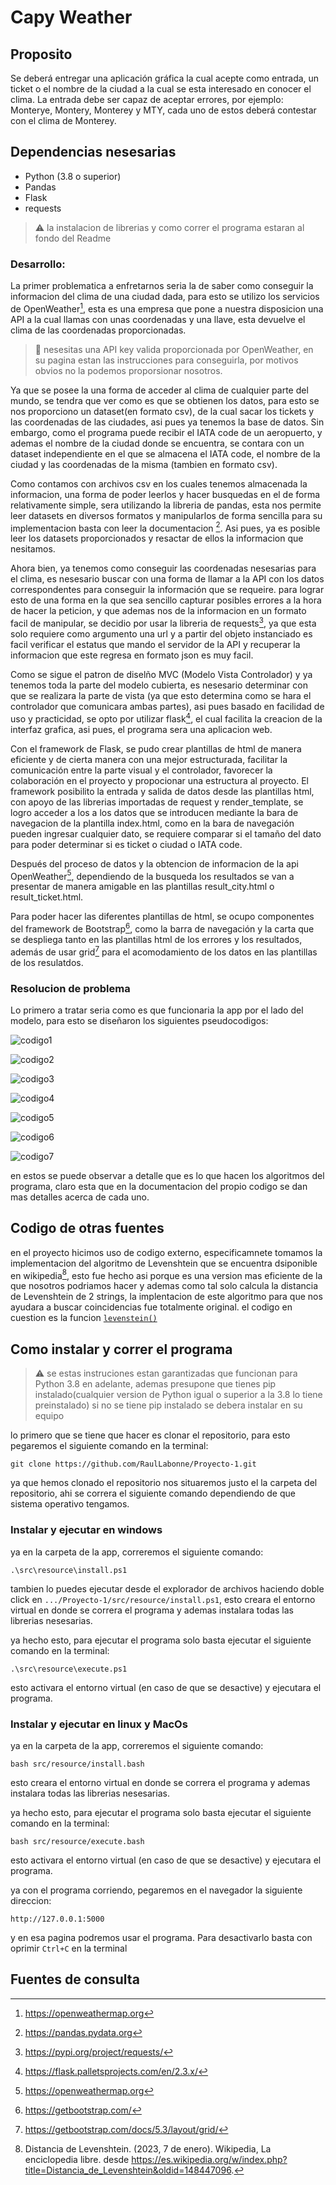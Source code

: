 
# Capy Weather

## Proposito
Se deberá entregar una aplicación gráfica la cual acepte como entrada, un ticket o el nombre
de la ciudad a la cual se esta interesado en conocer el clima. La entrada debe ser capaz de aceptar
errores, por ejemplo: Monterye, Montery, Monterey y MTY, cada uno de estos deberá contestar
con el clima de Monterey.

## Dependencias nesesarias
* Python (3.8 o superior)
* Pandas
* Flask
* requests

>:warning:
>la instalacion de librerias y como correr el programa estaran al fondo del Readme

### Desarrollo:
La primer problematica a enfretarnos seria la de saber como conseguir la informacion del clima de una ciudad dada, para esto se utilizo los servicios de OpenWeather[^1], esta es una empresa que pone a nuestra disposicion una API a la cual llamas con unas coordenadas y una llave, esta devuelve el clima de las coordenadas proporcionadas.
>:key:
> nesesitas una API key valida proporcionada por OpenWeather, en su pagina estan las instrucciones para conseguirla, por motivos obvios no la podemos proporsionar nosotros.

Ya que se posee la una forma de acceder al clima de cualquier parte del mundo, se tendra que ver como es que se obtienen los datos, para esto se nos proporciono un dataset(en formato csv), de la cual sacar los tickets y las coordenadas de las ciudades, asi pues ya tenemos la base de datos. Sin embargo, como el programa puede recibir el IATA code de un aeropuerto, y ademas el nombre de la ciudad donde se encuentra, se contara con un dataset independiente en el que se almacena el IATA code, el nombre de la ciudad y las coordenadas de la misma (tambien en formato csv).

Como contamos con archivos csv en los cuales tenemos almacenada la informacion, una forma de poder leerlos y hacer busquedas en el de forma relativamente simple, sera utilizando la libreria de pandas, esta nos permite leer datasets en diversos formatos y manipularlos de forma sencilla
para su implementacion basta con leer la documentacion [^2]. Asi pues, ya es posible leer los datasets proporcionados y resactar de ellos la informacion que nesitamos.

Ahora bien, ya tenemos como conseguir las coordenadas nesesarias para el clima, es nesesario buscar con una forma de llamar a la API con los datos correspondentes para conseguir la información que se requeire. para lograr esto de una forma en la que sea sencillo capturar posibles errores a la hora de hacer la peticion, y que ademas nos de la informacion en un formato facil de manipular, se decidio por usar la libreria de requests[^3], ya que esta solo requiere como argumento una url y a partir del objeto instanciado es facil verificar el estatus que mando el servidor de la API y recuperar la informacion que este regresa en formato json es muy facil.

Como se sigue el patron de diselño MVC (Modelo Vista Controlador) y ya tenemos toda la parte del modelo cubierta, es nesesario determinar con que se realizara la parte de vista (ya que esto determina como se hara el controlador que comunicara ambas partes), asi pues basado en facilidad de uso y practicidad, se opto por utilizar flask[^4], el cual facilita la creacion de la interfaz grafica, asi pues, el programa sera una aplicacion web.

Con el framework de Flask, se pudo crear plantillas de html de manera eficiente y de cierta manera con una mejor estructurada, facilitar la comunicación entre la parte visual y el controlador, favorecer la colaboración en el proyecto y propocionar una estructura al proyecto. El framework posibilito la entrada y salida de datos desde las plantillas html, con apoyo de las librerias importadas de request y render_template, se logro acceder a los a los datos que se introducen mediante la bara de navegacion de la plantilla index.html, como en la bara de navegación pueden ingresar cualquier dato, se requiere comparar si el tamaño del dato para poder determinar si es ticket o ciudad o IATA code. 

Después del proceso de datos y la obtencion de informacion de la api OpenWeather[^1], dependiendo de la busqueda los resultados se van a presentar de manera amigable en las plantillas result_city.html o result_ticket.html.

Para poder hacer las diferentes plantillas de html, se ocupo componentes del framework de Bootstrap[^5], como la barra de navegación y la carta que se despliega tanto en las plantillas html de los errores y los resultados, además de usar grid[^6] para el acomodamiento de los datos en las plantillas de los resulatdos.


### Resolucion de problema
Lo primero a tratar seria como es que funcionaria la app por el lado del modelo, para esto se diseñaron los siguientes pseudocodigos:

![codigo1](src/resource/images/algoritmo1.png)

![codigo2](src/resource/images/algoritmo2.png)

![codigo3](src/resource/images/algoritmo3.png)

![codigo4](src/resource/images/algoritmo4.png)

![codigo5](src/resource/images/algoritmo5.png)

![codigo6](src/resource/images/algoritmo6.png)

![codigo7](src/resource/images/algoritmo7.png)

en estos se puede observar a detalle que es lo que hacen los algoritmos del programa, claro esta que en la documentacion del propio codigo se dan mas detalles acerca de cada uno.

## Codigo de otras fuentes
en el proyecto hicimos uso de codigo externo, especificamnete tomamos la implementacion del algoritmo de Levenshtein que se encuentra dsiponible en wikipedia[^7], esto fue hecho asi porque es una version mas eficiente de la que nosotros podriamos hacer y ademas como tal solo calcula la distancia de Levenshtein de 2 strings, la implentacion de este algoritmo para que nos ayudara a buscar coincidencias fue totalmente original.
el codigo en cuestion es la funcion [`levenstein()`](src/models/levenstein.py)

## Como instalar y correr el programa
>:warning:
> se estas instruciones estan garantizadas que funcionan para Python 3.8 en adelante, ademas presupone que tienes pip instalado(cualquier version de Python igual o superior a la 3.8 lo tiene preinstalado) si no se tiene pip instalado se debera instalar en su equipo

lo primero que se tiene que hacer es clonar el repositorio, para esto pegaremos el siguiente comando en la terminal:
```
git clone https://github.com/RaulLabonne/Proyecto-1.git
```
ya que hemos clonado el repositorio nos situaremos justo el la carpeta del repositorio, ahi se correra el siguiente comando dependiendo de que sistema operativo tengamos.

### Instalar y ejecutar en windows
ya en la carpeta de la app, correremos el siguiente comando:
```
.\src\resource\install.ps1
```
tambien lo puedes ejecutar desde el explorador de archivos haciendo doble click en `.../Proyecto-1/src/resource/install.ps1`, esto creara el entorno virtual en donde se correra el programa y ademas instalara todas las librerias nesesarias.

ya hecho esto, para ejecutar el programa solo basta ejecutar el siguiente comando en la terminal:
```
.\src\resource\execute.ps1
```
esto activara el entorno virtual (en caso de que se desactive) y ejecutara el programa.

### Instalar y ejecutar en linux y MacOs
ya en la carpeta de la app, correremos el siguiente comando:
```
bash src/resource/install.bash
```
esto creara el entorno virtual en donde se correra el programa y ademas instalara todas las librerias nesesarias.

ya hecho esto, para ejecutar el programa solo basta ejecutar el siguiente comando en la terminal:
```
bash src/resource/execute.bash
```
esto activara el entorno virtual (en caso de que se desactive) y ejecutara el programa.

ya con el programa corriendo, pegaremos en el navegador la siguiente direccion:
```
http://127.0.0.1:5000
```
y en esa pagina podremos usar el programa. Para desactivarlo basta con oprimir `Ctrl+C` en la terminal

## Fuentes de consulta

[^1]: https://openweathermap.org
[^2]: https://pandas.pydata.org
[^3]: https://pypi.org/project/requests/
[^4]: https://flask.palletsprojects.com/en/2.3.x/
[^5]: https://getbootstrap.com/
[^6]: https://getbootstrap.com/docs/5.3/layout/grid/
[^7]: Distancia de Levenshtein. (2023, 7 de enero). Wikipedia, La enciclopedia libre. desde https://es.wikipedia.org/w/index.php?title=Distancia_de_Levenshtein&oldid=148447096.
